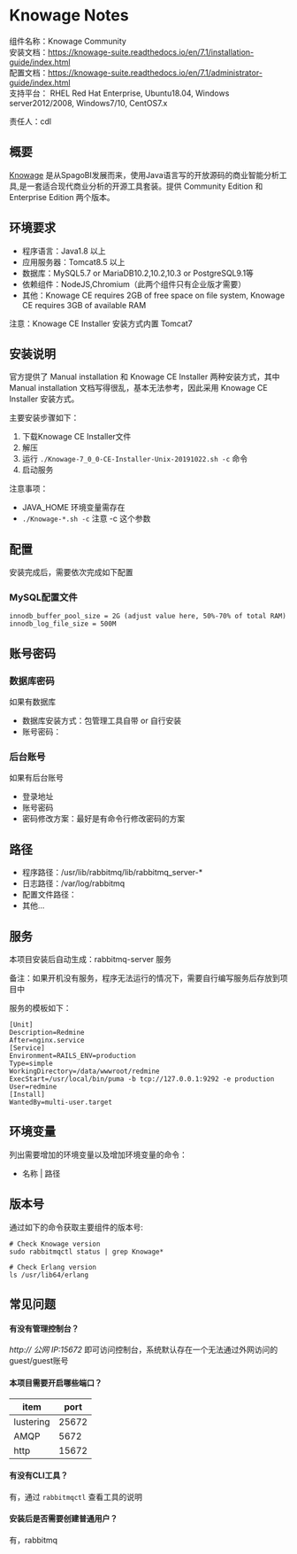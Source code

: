 # Knowage Notes

组件名称：Knowage Community  
安装文档：https://knowage-suite.readthedocs.io/en/7.1/installation-guide/index.html  
配置文档：https://knowage-suite.readthedocs.io/en/7.1/administrator-guide/index.html  
支持平台： RHEL Red Hat Enterprise, Ubuntu18.04, Windows server2012/2008, Windows7/10, CentOS7.x

责任人：cdl

## 概要

[Knowage](https://www.knowage-suite.com/) 是从SpagoBI发展而来，使用Java语言写的开放源码的商业智能分析工具,是一套适合现代商业分析的开源工具套装。提供 Community Edition 和 Enterprise Edition 两个版本。

## 环境要求

* 程序语言：Java1.8 以上 
* 应用服务器：Tomcat8.5 以上
* 数据库：MySQL5.7 or MariaDB10.2,10.2,10.3 or PostgreSQL9.1等
* 依赖组件：NodeJS,Chromium（此两个组件只有企业版才需要） 
* 其他：Knowage CE requires 2GB of free space on file system, Knowage CE requires 3GB of available RAM

注意：Knowage CE Installer 安装方式内置 Tomcat7

## 安装说明

官方提供了 Manual installation 和 Knowage CE Installer 两种安装方式，其中 Manual installation 文档写得很乱，基本无法参考，因此采用 Knowage CE Installer 安装方式。

主要安装步骤如下：

1. 下载Knowage CE Installer文件
2. 解压
3. 运行 `./Knowage-7_0_0-CE-Installer-Unix-20191022.sh -c` 命令
4. 启动服务

注意事项：

* JAVA_HOME 环境变量需存在
* `./Knowage-*.sh -c`  注意 -c 这个参数

## 配置

安装完成后，需要依次完成如下配置

### MySQL配置文件
```
innodb_buffer_pool_size = 2G (adjust value here, 50%-70% of total RAM)
innodb_log_file_size = 500M
```

## 账号密码

### 数据库密码

如果有数据库

* 数据库安装方式：包管理工具自带 or 自行安装
* 账号密码：

### 后台账号

如果有后台账号

* 登录地址
* 账号密码
* 密码修改方案：最好是有命令行修改密码的方案

## 路径

* 程序路径：/usr/lib/rabbitmq/lib/rabbitmq_server-*
* 日志路径：/var/log/rabbitmq  
* 配置文件路径：  
* 其他...

## 服务

本项目安装后自动生成：rabbitmq-server 服务

备注：如果开机没有服务，程序无法运行的情况下，需要自行编写服务后存放到项目中

服务的模板如下：

```
[Unit]
Description=Redmine
After=nginx.service
[Service]
Environment=RAILS_ENV=production
Type=simple
WorkingDirectory=/data/wwwroot/redmine
ExecStart=/usr/local/bin/puma -b tcp://127.0.0.1:9292 -e production 
User=redmine
[Install]
WantedBy=multi-user.target
```

## 环境变量

列出需要增加的环境变量以及增加环境变量的命令：

* 名称 | 路径

## 版本号

通过如下的命令获取主要组件的版本号: 

```
# Check Knowage version
sudo rabbitmqctl status | grep Knowage*

# Check Erlang version
ls /usr/lib64/erlang
```

## 常见问题

#### 有没有管理控制台？

*http:// 公网 IP:15672* 即可访问控制台，系统默认存在一个无法通过外网访问的guest/guest账号

#### 本项目需要开启哪些端口？

| item      | port  |
| --------- | ----- |
| lustering | 25672 |
| AMQP      | 5672  |
| http      | 15672 |

#### 有没有CLI工具？

有，通过 `rabbitmqctl` 查看工具的说明

#### 安装后是否需要创建普通用户？

有，rabbitmq
